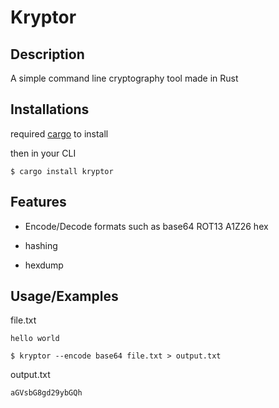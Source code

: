 
# Kryptor

## Description

A simple command line cryptography tool made in Rust




## Installations

required [cargo](https://www.rust-lang.org/tools/install) to install

then in your CLI
```
$ cargo install kryptor
```


## Features

- Encode/Decode formats such as base64 ROT13 A1Z26 hex

- hashing

- hexdump


## Usage/Examples

file.txt

`hello world`

```
$ kryptor --encode base64 file.txt > output.txt
```

output.txt

`aGVsbG8gd29ybGQh`
